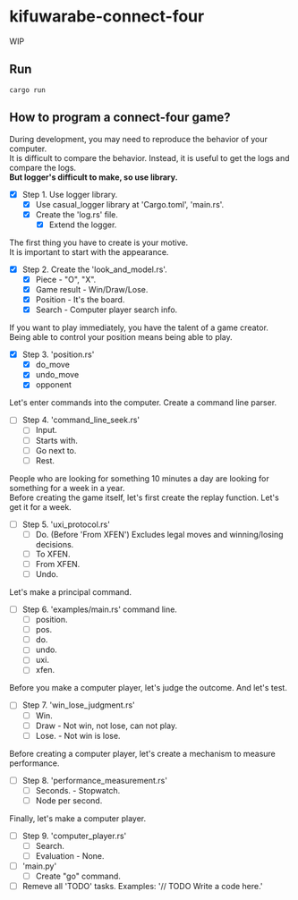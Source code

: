 # kifuwarabe-connect-four

WIP

## Run

```shell
cargo run
```

## How to program a connect-four game?

During development, you may need to reproduce the behavior of your computer.  
It is difficult to compare the behavior. Instead, it is useful to get the logs and compare the logs.  
**But logger's difficult to make, so use library.**  

* [x] Step 1. Use logger library.
  * [x] Use casual_logger library at 'Cargo.toml', 'main.rs'.
  * [x] Create the 'log.rs' file.
    * [x] Extend the logger.

The first thing you have to create is your motive.  
It is important to start with the appearance.  

* [x] Step 2. Create the 'look_and_model.rs'.
  * [x] Piece - "O", "X".
  * [x] Game result - Win/Draw/Lose.
  * [x] Position - It's the board.
  * [x] Search - Computer player search info.

If you want to play immediately, you have the talent of a game creator.  
Being able to control your position means being able to play.  

* [x] Step 3. 'position.rs'
  * [x] do_move
  * [x] undo_move
  * [x] opponent

Let's enter commands into the computer. Create a command line parser.  

* [ ] Step 4. 'command_line_seek.rs'
  * [ ] Input.
  * [ ] Starts with.
  * [ ] Go next to.
  * [ ] Rest.

People who are looking for something 10 minutes a day are looking for something for a week in a year.  
Before creating the game itself, let's first create the replay function. Let's get it for a week.  

* [ ] Step 5. 'uxi_protocol.rs'
  * [ ] Do. (Before 'From XFEN') Excludes legal moves and winning/losing decisions.
  * [ ] To XFEN.
  * [ ] From XFEN.
  * [ ] Undo.

Let's make a principal command.  

* [ ] Step 6. 'examples/main.rs' command line.
  * [ ] position.
  * [ ] pos.
  * [ ] do.
  * [ ] undo.
  * [ ] uxi.
  * [ ] xfen.

Before you make a computer player, let's judge the outcome. And let's test.  

* [ ] Step 7. 'win_lose_judgment.rs'
  * [ ] Win.
  * [ ] Draw - Not win, not lose, can not play.
  * [ ] Lose. - Not win is lose.

Before creating a computer player, let's create a mechanism to measure performance.  

* [ ] Step 8. 'performance_measurement.rs'
  * [ ] Seconds. - Stopwatch.
  * [ ] Node per second.

Finally, let's make a computer player.  

* [ ] Step 9. 'computer_player.rs'
  * [ ] Search.
  * [ ] Evaluation - None.
* [ ] 'main.py'
  * [ ] Create "go" command.
* [ ] Remeve all 'TODO' tasks. Examples: '// TODO Write a code here.'
